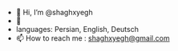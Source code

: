 - 👋 Hi, I’m @shaghxyegh
- 👀
-    languages: Persian, English, Deutsch 
- 📫 How to reach me : shaghxyegh@gmail.com 

<!---
shaghxyegh/shaghxyegh is a ✨ special ✨ repository because its `README.md` (this file) appears on your GitHub profile.
You can click the Preview link to take a look at your changes.
--->
